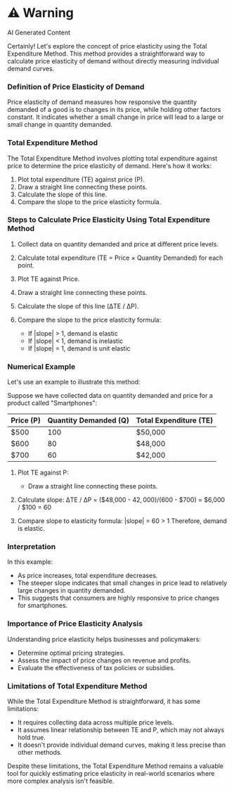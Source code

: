 <div class="warning"><h1>⚠️ Warning</h1><span>AI Generated Content</span></div>


Certainly! Let's explore the concept of price elasticity using the Total Expenditure Method. This method provides a straightforward way to calculate price elasticity of demand without directly measuring individual demand curves.

### Definition of Price Elasticity of Demand

Price elasticity of demand measures how responsive the quantity demanded of a good is to changes in its price, while holding other factors constant. It indicates whether a small change in price will lead to a large or small change in quantity demanded.

### Total Expenditure Method

The Total Expenditure Method involves plotting total expenditure against price to determine the price elasticity of demand. Here's how it works:

1. Plot total expenditure (TE) against price (P).
2. Draw a straight line connecting these points.
3. Calculate the slope of this line.
4. Compare the slope to the price elasticity formula.

### Steps to Calculate Price Elasticity Using Total Expenditure Method

1. Collect data on quantity demanded and price at different price levels.
2. Calculate total expenditure (TE = Price × Quantity Demanded) for each point.
3. Plot TE against Price.
4. Draw a straight line connecting these points.
5. Calculate the slope of this line (ΔTE / ΔP).

6. Compare the slope to the price elasticity formula:
   - If |slope| > 1, demand is elastic
   - If |slope| < 1, demand is inelastic
   - If |slope| = 1, demand is unit elastic

### Numerical Example

Let's use an example to illustrate this method:

Suppose we have collected data on quantity demanded and price for a product called "Smartphones":

| Price (P) | Quantity Demanded (Q) | Total Expenditure (TE) |
|-----------|------------------------|-------------------------|
| $500     | 100                    | $50,000                 |
| $600     | 80                     | $48,000                 |
| $700     | 60                     | $42,000                 |

1. Plot TE against P:
   - Draw a straight line connecting these points.

2. Calculate slope:
   ΔTE / ΔP = ($48,000 - $42,000) / ($600 - $700) = $6,000 / $100 = 60

3. Compare slope to elasticity formula:
   |slope| = 60 > 1
   Therefore, demand is elastic.

### Interpretation

In this example:
- As price increases, total expenditure decreases.
- The steeper slope indicates that small changes in price lead to relatively large changes in quantity demanded.
- This suggests that consumers are highly responsive to price changes for smartphones.

### Importance of Price Elasticity Analysis

Understanding price elasticity helps businesses and policymakers:

- Determine optimal pricing strategies.
- Assess the impact of price changes on revenue and profits.
- Evaluate the effectiveness of tax policies or subsidies.

### Limitations of Total Expenditure Method

While the Total Expenditure Method is straightforward, it has some limitations:

- It requires collecting data across multiple price levels.
- It assumes linear relationship between TE and P, which may not always hold true.
- It doesn't provide individual demand curves, making it less precise than other methods.

Despite these limitations, the Total Expenditure Method remains a valuable tool for quickly estimating price elasticity in real-world scenarios where more complex analysis isn't feasible.